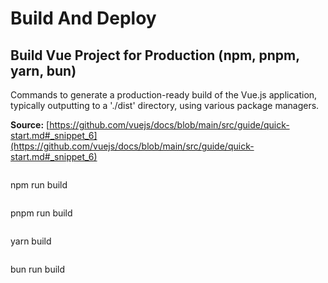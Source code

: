 # Build And Deploy

## Build Vue Project for Production (npm, pnpm, yarn, bun)

Commands to generate a production-ready build of the Vue.js application, typically outputting to a './dist' directory, using various package managers.

**Source:** [https://github.com/vuejs/docs/blob/main/src/guide/quick-start.md#_snippet_6](https://github.com/vuejs/docs/blob/main/src/guide/quick-start.md#_snippet_6)

```sh

```
npm run build
```

```
pnpm run build
```

```
yarn build
```

```
bun run build
```

```